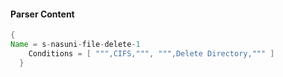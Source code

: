 #### Parser Content
```Java
{
Name = s-nasuni-file-delete-1
    Conditions = [ """,CIFS,""", """,Delete Directory,""" ]
  }
```